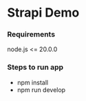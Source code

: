 # Strapi Demo

### Requirements

node.js <= 20.0.0

### Steps to run app

- npm install
- npm run develop